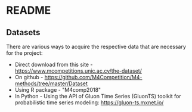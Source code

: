# README

## Datasets

There are various ways to acquire the respective data that are necessary for the project:

- Direct download from this site - https://www.mcompetitions.unic.ac.cy/the-dataset/
- On github - https://github.com/M4Competition/M4-methods/tree/master/Dataset
- Using R package - "M4comp2018"
- In Python - Using the API of Gluon Time Series (GluonTS) toolkit for probabilistic time series modeling: https://gluon-ts.mxnet.io/
